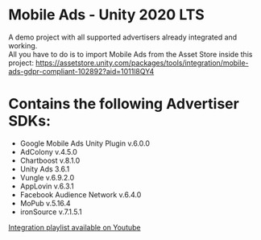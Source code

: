 # Mobile Ads - Unity 2020 LTS
A demo project with all supported advertisers already integrated and working.\
All you have to do is to import Mobile Ads from the Asset Store inside this project:
https://assetstore.unity.com/packages/tools/integration/mobile-ads-gdpr-compliant-102892?aid=1011l8QY4

# Contains the following Advertiser SDKs:
- Google Mobile Ads Unity Plugin v.6.0.0
- AdColony v.4.5.0
- Chartboost v.8.1.0
- Unity Ads 3.6.1
- Vungle v.6.9.2.0
- AppLovin v.6.3.1
- Facebook Audience Network v.6.4.0
- MoPub v.5.16.4
- ironSource v.7.1.5.1
  
<a href="https://www.youtube.com/playlist?list=PLKeb94eicHQtlz9CrrJwKNJF8Su_Cq4b_">Integration playlist available on Youtube</a>
